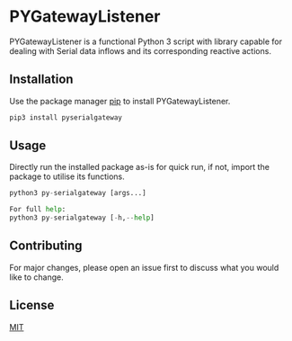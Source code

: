 # PYGatewayListener

PYGatewayListener is a functional Python 3 script with library capable for dealing with Serial data inflows and its corresponding reactive actions.

## Installation

Use the package manager [pip](https://pip.pypa.io/en/stable/) to install PYGatewayListener.

```bash
pip3 install pyserialgateway
```

## Usage

Directly run the installed package as-is for quick run, if not, import the package to utilise its functions.

```python
python3 py-serialgateway [args...]

For full help:
python3 py-serialgateway [-h,--help]
```

## Contributing
For major changes, please open an issue first to discuss what you would like to change.


## License
[MIT](https://choosealicense.com/licenses/mit/)